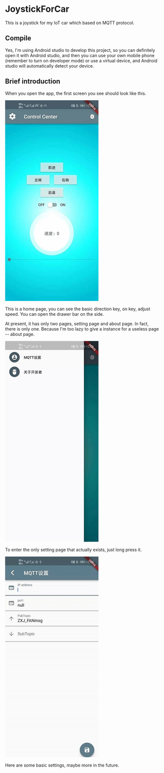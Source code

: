 # JoystickForCar

This is a joystick for my IoT car which based on MQTT protocol.

## Compile

Yes, I'm using Android studio to develop this project, so you can definitely open it with Android studio, and then you can use your own mobile phone (remember to turn on developer mode) or use a virtual device, and Android studio will automatically detect your device.

## Brief introduction

When you open the app, the first screen you see should look like this. 

![homoPage](.\photo\homoPage.jpg)

This is a home page, you can see the basic direction key, on key, adjust speed. You can open the drawer bar on the side. 

At present, it has only two pages, setting page and about page. In fact, there is only one. Because I'm too lazy to give a instance for a useless page -- about page.

![drawer](.\photo\drawer.jpg)

To enter the only setting page that actually exists, just long press it.

![setting](.\photo\setting.jpg)

Here are some basic settings, maybe more in the future.

